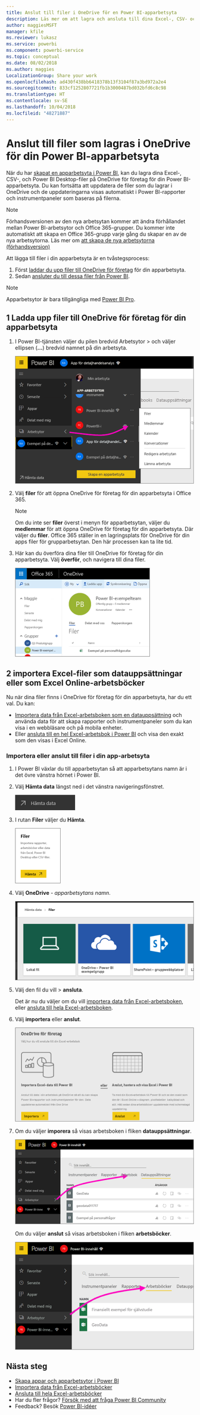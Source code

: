```yaml
---
title: Anslut till filer i OneDrive för en Power BI-apparbetsyta
description: Läs mer om att lagra och ansluta till dina Excel-, CSV- och Power BI Desktop-filer på OneDrive för din Power BI-apparbetsyta.
author: maggiesMSFT
manager: kfile
ms.reviewer: lukasz
ms.service: powerbi
ms.component: powerbi-service
ms.topic: conceptual
ms.date: 08/02/2018
ms.author: maggies
LocalizationGroup: Share your work
ms.openlocfilehash: ad430f438bb6418378b13f3104f87a3bd972a2e4
ms.sourcegitcommit: 833cf1252807721fb1b3000487bd032bfd6c8c98
ms.translationtype: HT
ms.contentlocale: sv-SE
ms.lasthandoff: 10/04/2018
ms.locfileid: "48271887"
---
```

# <a name="connect-to-files-stored-in-onedrive-for-your-power-bi-app-workspace"></a>Anslut till filer som lagras i OneDrive för din Power BI-apparbetsyta
När du har [skapat en apparbetsyta i Power BI](consumer/end-user-create-apps.md), kan du lagra dina Excel-, CSV-, och Power BI Desktop-filer på OneDrive för företag för din Power BI-apparbetsyta. Du kan fortsätta att uppdatera de filer som du lagrar i OneDrive och de uppdateringarna visas automatiskt i Power BI-rapporter och instrumentpaneler som baseras på filerna. 

> [!NOTE]
> Förhandsversionen av den nya arbetsytan kommer att ändra förhållandet mellan Power BI-arbetsytor och Office 365-grupper. Du kommer inte automatiskt att skapa en Office 365-grupp varje gång du skapar en av de nya arbetsytorna. Läs mer om [att skapa de nya arbetsytorna (förhandsversion)](service-create-the-new-workspaces.md)

Att lägga till filer i din apparbetsyta är en tvåstegsprocess: 

1. Först [laddar du upp filer till OneDrive för företag](service-connect-to-files-in-app-workspace-onedrive-for-business.md#1-upload-files-to-the-onedrive-for-business-for-your-app-workspace) för din apparbetsyta.
2. Sedan [ansluter du till dessa filer från Power BI](service-connect-to-files-in-app-workspace-onedrive-for-business.md#2-import-excel-files-as-datasets-or-as-excel-online-workbooks).

> [!NOTE]
> Apparbetsytor är bara tillgängliga med [Power BI Pro](service-features-license-type.md).
> 
> 

## <a name="1-upload-files-to-the-onedrive-for-business-for-your-app-workspace"></a>1 Ladda upp filer till OneDrive för företag för din apparbetsyta
1. I Power BI-tjänsten väljer du pilen bredvid Arbetsytor > och väljer ellipsen (**…**) bredvid namnet på din arbetsyta. 
   
   ![](media/service-connect-to-files-in-app-workspace-onedrive-for-business/power-bi-app-ellipsis.png)
2. Välj **filer** för att öppna OneDrive för företag för din apparbetsyta i Office 365.
   
   > [!NOTE]
   > Om du inte ser **filer** överst i menyn för apparbetsytan, väljer du **medlemmar** för att öppna OneDrive för företag för din apparbetsyta. Där väljer du **filer**. Office 365 ställer in en lagringsplats för OneDrive för din apps filer för grupparbetsytan. Den här processen kan ta lite tid. 
   > 
   > 
3. Här kan du överföra dina filer till OneDrive för företag för din apparbetsyta. Välj **överför**, och navigera till dina filer.
   
   ![](media/service-connect-to-files-in-app-workspace-onedrive-for-business/pbi_grpfilesonedrive.png)

## <a name="2-import-excel-files-as-datasets-or-as-excel-online-workbooks"></a>2 importera Excel-filer som datauppsättningar eller som Excel Online-arbetsböcker
Nu när dina filer finns i OneDrive för företag för din apparbetsyta, har du ett val. Du kan: 

* [Importera data från Excel-arbetsboken som en datauppsättning](service-get-data-from-files.md) och använda data för att skapa rapporter och instrumentpaneler som du kan visa i en webbläsare och på mobila enheter.
* Eller [ansluta till en hel Excel-arbetsbok i Power BI](service-excel-workbook-files.md) och visa den exakt som den visas i Excel Online.

### <a name="import-or-connect-to-the-files-in-your-app-workspace"></a>Importera eller anslut till filer i din app-arbetsyta
1. I Power BI växlar du till apparbetsytan så att apparbetsytans namn är i det övre vänstra hörnet i Power BI. 
2. Välj **Hämta data** längst ned i det vänstra navigeringsfönstret. 
   
   ![](media/service-connect-to-files-in-app-workspace-onedrive-for-business/power-bi-app-get-data-button.png)
3. I rutan **Filer** väljer du **Hämta**.
   
   ![](media/service-connect-to-files-in-app-workspace-onedrive-for-business/pbi_getfiles.png)
4. Välj **OneDrive** - *apparbetsytans namn*.
   
    ![](media/service-connect-to-files-in-app-workspace-onedrive-for-business/pbi_grp_one_drive_shrpt.png)
5. Välj den fil du vill > **ansluta**.
   
    Det är nu du väljer om du vill [importera data från Excel-arbetsboken](service-get-data-from-files.md), eller [ansluta till hela Excel-arbetsboken](service-excel-workbook-files.md).
6. Välj **importera** eller **anslut**.
   
    ![](media/service-connect-to-files-in-app-workspace-onedrive-for-business/pbi_importexceldataorwholecrop.png)
7. Om du väljer **imporera** så visas arbetsboken i fliken **datauppsättningar**. 
   
    ![](media/service-connect-to-files-in-app-workspace-onedrive-for-business/power-bi-app-excel-file-import.png)
   
    Om du väljer **anslut** så visas arbetsboken i fliken **arbetsböcker**.
   
    ![](media/service-connect-to-files-in-app-workspace-onedrive-for-business/power-bi-app-excel-file-connect.png)

## <a name="next-steps"></a>Nästa steg
* [Skapa appar och apparbetsytor i Power BI](consumer/end-user-create-apps.md)
* [Importera data från Excel-arbetsböcker](service-get-data-from-files.md)
* [Ansluta till hela Excel-arbetsböcker](service-excel-workbook-files.md)
* Har du fler frågor? [Försök med att fråga Power BI Community](http://community.powerbi.com/)
* Feedback? Besök [Power BI-idéer](https://ideas.powerbi.com/forums/265200-power-bi)

